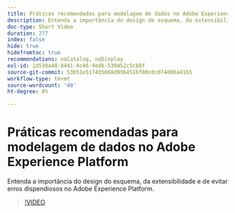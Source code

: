 ```yaml
---
title: Práticas recomendadas para modelagem de dados no Adobe Experience Platform
description: Entenda a importância do design do esquema, da extensibilidade e de evitar erros dispendiosos no Adobe Experience Platform.
doc-type: Short Video
duration: 277
index: false
hide: true
hidefromtoc: true
recommendations: noCatalog, noDisplay
exl-id: 1d530a48-8441-4c46-9edb-530452c5cb8f
source-git-commit: 53b51e517435668d99b4516f80c0c074d06a4165
workflow-type: tm+mt
source-wordcount: '48'
ht-degree: 0%

---
```


# Práticas recomendadas para modelagem de dados no Adobe Experience Platform

Entenda a importância do design do esquema, da extensibilidade e de evitar erros dispendiosos no Adobe Experience Platform.

<!-- 85_S655_3442541_276_best-practices-for-data-modeling-in-adobe-experience-platform -->
>[!VIDEO](https://video.tv.adobe.com/v/3458291/?learn=on&enablevpops=true)

